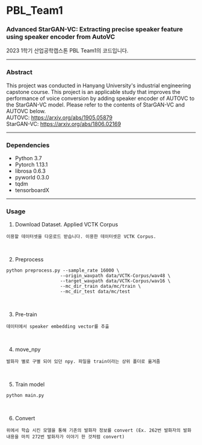 # PBL_Team1
### Advanced StarGAN-VC: Extracting precise speaker feature using speaker encoder from AutoVC
2023 1학기 산업공학캡스톤 PBL Team1의 코드입니다.

----------------
### Abstract
This project was conducted in Hanyang University's industrial engineering capstone course. This project is an applicable study that improves the performance of voice conversion by adding speaker encoder of AUTOVC to the StarGAN-VC model. Please refer to the contents of StarGAN-VC and AUTOVC below. <br>
AUTOVC: https://arxiv.org/abs/1905.05879 <br>
StarGAN-VC: https://arxiv.org/abs/1806.02169 

----------------
### Dependencies
- Python 3.7
- Pytorch 1.13.1
- librosa 0.6.3
- pyworld 0.3.0
- tqdm
- tensorboardX

----------------
### Usage
1. Download Dataset. Applied VCTK Corpus
```
이용할 데이터셋을 다운로드 받습니다. 이용한 데이터셋은 VCTK Corpus.
```
<br>

2. Preprocess
```
python preprocess.py --sample_rate 16000 \
                    --origin_wavpath data/VCTK-Corpus/wav48 \
                    --target_wavpath data/VCTK-Corpus/wav16 \
                    --mc_dir_train data/mc/train \
                    --mc_dir_test data/mc/test
```
<br>

3. Pre-train
```
데이터에서 speaker embedding vector를 추출
```
<br>

4. move_npy
```
발화자 별로 구별 되어 있던 npy. 파일을 train이라는 상위 폴더로 옮겨줌
```

<br>

5. Train model
```
python main.py
```

<br>

6. Convert
```
위에서 학습 시킨 모델을 통해 기존의 발화자 정보를 convert (Ex. 262번 발화자의 발화 내용을 마치 272번 발화자가 이야기 한 것처럼 convert)
```

&nbsp;
